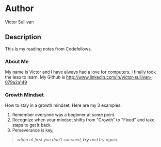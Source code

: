# Author
Victor Sullivan

## Description
This is my reading notes from Codefellows.

### About Me
My name is Victor and I have always had a love for computers.  I finally took the leap to learn. My Github is http://www.linkedin.com/in/victor-sullivan-079a2a149

### Growth Mindset
How to stay in a growth mindset. Here are my 3 examples.
1. Remember everyone was a beginner at some point.
2. Recognize when your mindset shifts from "Growth" to "Fixed" and take steps to get it back.
3. Perseverance is key, 
>*when at first you don't succeed, **try** and try again.*
